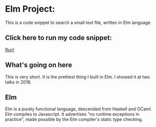 # Elm Project: 
This is a code snippet to search a small text file, written in Elm language
## Click here to run my code snippet: 
 [Run!](http://littlefurnace.com/elm)
## What's going on here
This is very short.  It is the prettiest thing I built in Elm. I showed it at two talks in 2018.
## Elm
Elm is a purely functional language, descended from Haskell and OCaml.  Elm compiles to Javascript. It advertises "no runtime exceptions in practice", made possible by the Elm compiler's static type checking. 
